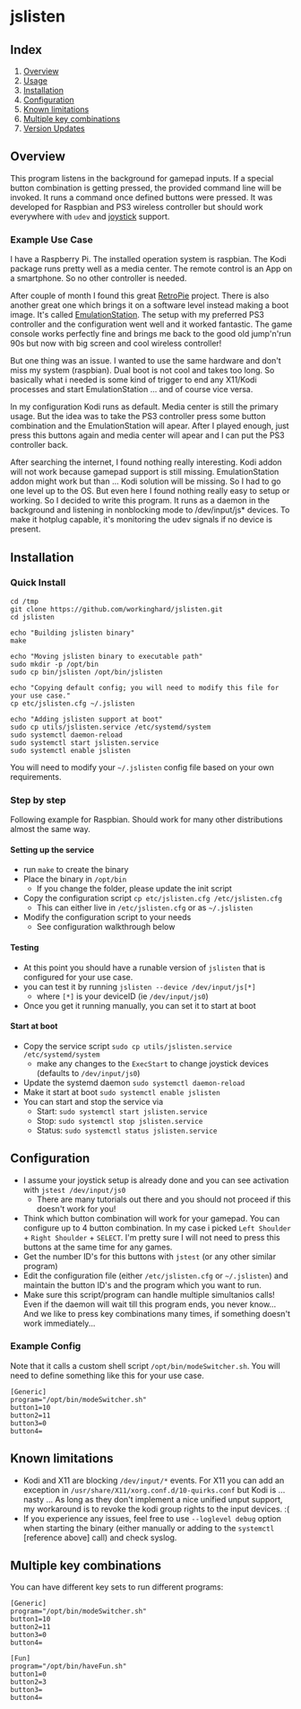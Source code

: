 # jslisten

## Index
 1. [Overview](#overview)
 2. [Usage](#usage)
 3. [Installation](#installation)
 4. [Configuration](#configuration)
 5. [Known limitations](#known-limitations)
 6. [Multiple key combinations](#multiple-key-combinations)
 7. [Version Updates](UPDATES.md)

## Overview

This program listens in the background for gamepad inputs. If a special button combination is getting pressed,
the provided command line will be invoked. It runs a command once defined buttons were pressed. It was developed for Raspbian and PS3 wireless controller but should work everywhere with `udev` and [joystick](https://sourceforge.net/projects/linuxconsole/) support.

### Example Use Case

I have a Raspberry Pi. The installed operation system is raspbian. The Kodi package runs pretty well as a media center. The remote control is an App on a smartphone. So no other controller is needed.

After couple of month I found this great [RetroPie](https://retropie.org.uk) project. There is also another great one which brings it on a software level instead making a boot image. It's called [EmulationStation](http://www.emulationstation.org). The setup with my preferred PS3 controller and the configuration went well and it worked fantastic. The game console works perfectly fine and brings me back to the good old jump'n'run 90s but now with big screen and cool wireless controller!

But one thing was an issue. I wanted to use the same hardware and don't miss my system (raspbian). Dual boot is not cool and takes too long. So basically what i needed is some kind of trigger to end any X11/Kodi processes and start EmulationStation ... and of course vice versa.

In my configuration Kodi runs as default. Media center is still the primary usage. But the idea was to take the PS3 controller press some button combination and the EmulationStation will apear. After I played enough, just press this buttons again and media center will apear and I can put the PS3 controller back.

After searching the internet, I found nothing really interesting. Kodi addon will not work because gamepad support is still missing. EmulationStation addon might work but than ... Kodi solution will be missing. So I had to go one level up to the OS. But even here I found nothing really easy to setup or working. So I decided to write this program. It runs as a daemon in the background and listening in nonblocking mode to /dev/input/js* devices. To make it hotplug capable, it's monitoring the udev signals if no device is present.


## Installation

### Quick Install

```
cd /tmp
git clone https://github.com/workinghard/jslisten.git
cd jslisten

echo "Building jslisten binary"
make

echo "Moving jslisten binary to executable path"
sudo mkdir -p /opt/bin
sudo cp bin/jslisten /opt/bin/jslisten

echo "Copying default config; you will need to modify this file for your use case."
cp etc/jslisten.cfg ~/.jslisten

echo "Adding jslisten support at boot"
sudo cp utils/jslisten.service /etc/systemd/system
sudo systemctl daemon-reload
sudo systemctl start jslisten.service
sudo systemctl enable jslisten
```

You will need to modify your `~/.jslisten` config file based on your own requirements.

### Step by step

Following example for Raspbian. Should work for many other distributions almost the same way.

#### Setting up the service

- run `make` to create the binary
- Place the binary in `/opt/bin`
    - If you change the folder, please update the init script
- Copy the configuration script `cp etc/jslisten.cfg /etc/jslisten.cfg`
    - This can either live in `/etc/jslisten.cfg` or as `~/.jslisten`
- Modify the configuration script to your needs
    - See configuration walkthrough below

#### Testing
- At this point you should have a runable version of `jslisten` that is configured for your use case.
- you can test it by running `jslisten --device /dev/input/js[*]`
    - where `[*]` is your deviceID (ie `/dev/input/js0`)
- Once you get it running manually, you can set it to start at boot

#### Start at boot
- Copy the service script `sudo cp utils/jslisten.service /etc/systemd/system`
    - make any changes to the `ExecStart` to change joystick devices (defaults to `/dev/input/js0`)
- Update the systemd daemon `sudo systemctl daemon-reload`
- Make it start at boot `sudo systemctl enable jslisten`
- You can start and stop the service via
    - Start: `sudo systemctl start jslisten.service`
    - Stop: `sudo systemctl stop jslisten.service`
    - Status: `sudo systemctl status jslisten.service`

## Configuration

- I assume your joystick setup is already done and you can see activation with `jstest /dev/input/js0`
    - There are many tutorials out there and you should not proceed if this doesn't work for you!
- Think which button combination will work for your gamepad. You can configure up to 4 button combination. In my case i picked `Left Shoulder` + `Right Shoulder` + `SELECT`. I'm pretty sure I will not need to press this buttons at the same time for any games.
- Get the number ID's for this buttons with `jstest` (or any other similar program)
- Edit the configuration file (either `/etc/jslisten.cfg` or `~/.jslisten`) and maintain the button ID's and the program which you want to run.
- Make sure this script/program can handle multiple simultanios calls! Even if the daemon will wait till this program ends, you never know... And we like to press key combinations many times, if something doesn't work immediately...

### Example Config

Note that it calls a custom shell script `/opt/bin/modeSwitcher.sh`. You will need to define something like this for your use case.

```
[Generic]
program="/opt/bin/modeSwitcher.sh"
button1=10
button2=11
button3=0
button4=
```

## Known limitations

- Kodi and X11 are blocking `/dev/input/*` events. For X11 you can add an exception in `/usr/share/X11/xorg.conf.d/10-quirks.conf` but Kodi is ... nasty ... As long as they don't implement a nice unified unput support, my workaround is to revoke the kodi group rights to the input devices. :(
- If you experience any issues, feel free to use `--loglevel debug` option when starting the binary (either manually or adding to the `systemctl` [reference above] call) and check syslog.

## Multiple key combinations

You can have different key sets to run different programs:

```
[Generic]
program="/opt/bin/modeSwitcher.sh"
button1=10
button2=11
button3=0
button4=

[Fun]
program="/opt/bin/haveFun.sh"
button1=0
button2=3
button3=
button4=
```
